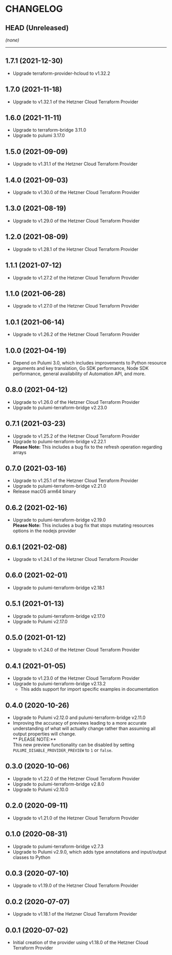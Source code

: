 CHANGELOG
=========

## HEAD (Unreleased)
_(none)_

---

## 1.7.1 (2021-12-30)
* Upgrade terraform-provider-hcloud to v1.32.2

## 1.7.0 (2021-11-18)
* Upgrade to v1.32.1 of the Hetzner Cloud Terraform Provider

## 1.6.0 (2021-11-11)
* Upgrade to terraform-bridge 3.11.0
* Upgrade to pulumi 3.17.0

## 1.5.0 (2021-09-09)
* Upgrade to v1.31.1 of the Hetzner Cloud Terraform Provider

## 1.4.0 (2021-09-03)
* Upgrade to v1.30.0 of the Hetzner Cloud Terraform Provider

## 1.3.0 (2021-08-19)
* Upgrade to v1.29.0 of the Hetzner Cloud Terraform Provider

## 1.2.0 (2021-08-09)
* Upgrade to v1.28.1 of the Hetzner Cloud Terraform Provider

## 1.1.1 (2021-07-12)
* Upgrade to v1.27.2 of the Hetzner Cloud Terraform Provider

## 1.1.0 (2021-06-28)
* Upgrade to v1.27.0 of the Hetzner Cloud Terraform Provider

## 1.0.1 (2021-06-14)
* Upgrade to v1.26.2 of the Hetzner Cloud Terraform Provider

## 1.0.0 (2021-04-19)
* Depend on Pulumi 3.0, which includes improvements to Python resource arguments and key translation, Go SDK performance,
  Node SDK performance, general availability of Automation API, and more.

## 0.8.0 (2021-04-12)
* Upgrade to v1.26.0 of the Hetzner Cloud Terraform Provider
* Upgrade to pulumi-terraform-bridge v2.23.0

## 0.7.1 (2021-03-23)
* Upgrade to v1.25.2 of the Hetzner Cloud Terraform Provider
* Upgrade to pulumi-terraform-bridge v2.22.1  
  **Please Note:** This includes a bug fix to the refresh operation regarding arrays

## 0.7.0 (2021-03-16)
* Upgrade to v1.25.1 of the Hetzner Cloud Terraform Provider
* Upgrade to pulumi-terraform-bridge v2.21.0
* Release macOS arm64 binary

## 0.6.2 (2021-02-16)
* Upgrade to pulumi-terraform-bridge v2.19.0  
  **Please Note:** This includes a bug fix that stops mutating resources options in the nodejs provider

## 0.6.1 (2021-02-08)
* Upgrade to v1.24.1 of the Hetzner Cloud Terraform Provider

## 0.6.0 (2021-02-01)
* Upgrade to pulumi-terraform-bridge v2.18.1

## 0.5.1 (2021-01-13)
* Upgrade to pulumi-terraform-bridge v2.17.0
* Upgrade to Pulumi v2.17.0

## 0.5.0 (2021-01-12)
* Upgrade to v1.24.0 of the Hetzner Cloud Terraform Provider

## 0.4.1 (2021-01-05)
* Upgrade to v1.23.0 of the Hetzner Cloud Terraform Provider
* Upgrade to pulumi-terraform-bridge v2.13.2
  * This adds support for import specific examples in documentation

## 0.4.0 (2020-10-26)
* Upgrade to Pulumi v2.12.0 and pulumi-terraform-bridge v2.11.0
* Improving the accuracy of previews leading to a more accurate understanding of what will actually change rather than assuming all output properties will change.  
  ** PLEASE NOTE:**  
  This new preview functionality can be disabled by setting `PULUMI_DISABLE_PROVIDER_PREVIEW` to `1` or `false`.

## 0.3.0 (2020-10-06)
* Upgrade to v1.22.0 of the Hetzner Cloud Terraform Provider
* Upgrade to pulumi-terraform-bridge v2.8.0
* Upgrade to Pulumi v2.10.0

## 0.2.0 (2020-09-11)
* Upgrade to v1.21.0 of the Hetzner Cloud Terraform Provider

## 0.1.0 (2020-08-31)
* Upgrade to pulumi-terraform-bridge v2.7.3
* Upgrade to Pulumi v2.9.0, which adds type annotations and input/output classes to Python

## 0.0.3 (2020-07-10)
* Upgrade to v1.19.0 of the Hetzner Cloud Terraform Provider

## 0.0.2 (2020-07-07)
* Upgrade to v1.18.1 of the Hetzner Cloud Terraform Provider

## 0.0.1 (2020-07-02)
* Initial creation of the provider using v1.18.0 of the Hetzner Cloud Terraform Provider
